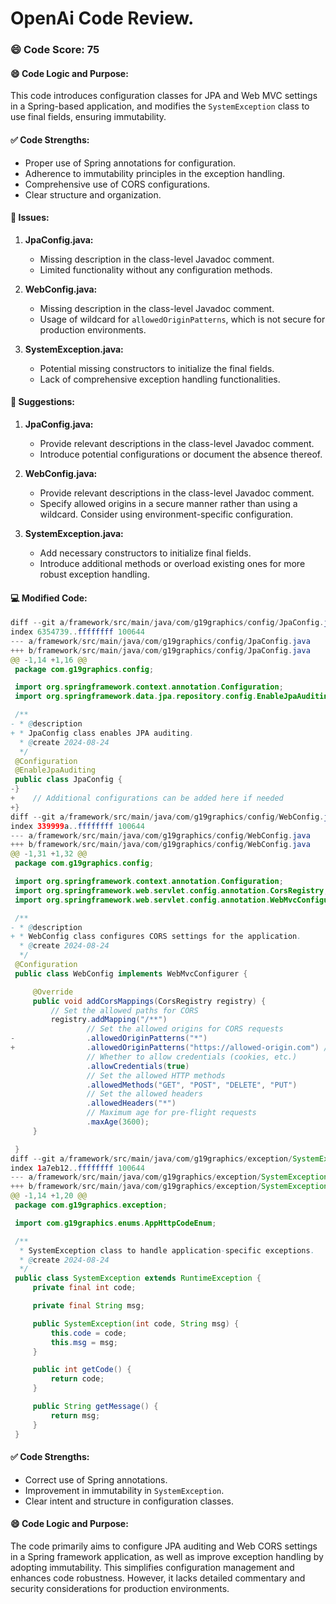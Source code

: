 # OpenAi Code Review.
### 😄 Code Score: 75
#### 😄 Code Logic and Purpose:
This code introduces configuration classes for JPA and Web MVC settings in a Spring-based application, and modifies the `SystemException` class to use final fields, ensuring immutability.
#### ✅ Code Strengths:
- Proper use of Spring annotations for configuration.
- Adherence to immutability principles in the exception handling.
- Comprehensive use of CORS configurations.
- Clear structure and organization.
#### 🤔 Issues:
1. **JpaConfig.java:**
    - Missing description in the class-level Javadoc comment.
    - Limited functionality without any configuration methods.

2. **WebConfig.java:**
    - Missing description in the class-level Javadoc comment.
    - Usage of wildcard for `allowedOriginPatterns`, which is not secure for production environments.

3. **SystemException.java:**
    - Potential missing constructors to initialize the final fields.
    - Lack of comprehensive exception handling functionalities.

#### 🎯 Suggestions:
1. **JpaConfig.java:**
    - Provide relevant descriptions in the class-level Javadoc comment.
    - Introduce potential configurations or document the absence thereof.

2. **WebConfig.java:**
    - Provide relevant descriptions in the class-level Javadoc comment.
    - Specify allowed origins in a secure manner rather than using a wildcard. Consider using environment-specific configuration.

3. **SystemException.java:**
    - Add necessary constructors to initialize final fields.
    - Introduce additional methods or overload existing ones for more robust exception handling.

#### 💻 Modified Code:
```java
diff --git a/framework/src/main/java/com/g19graphics/config/JpaConfig.java b/framework/src/main/java/com/g19graphics/config/JpaConfig.java
index 6354739..ffffffff 100644
--- a/framework/src/main/java/com/g19graphics/config/JpaConfig.java
+++ b/framework/src/main/java/com/g19graphics/config/JpaConfig.java
@@ -1,14 +1,16 @@
 package com.g19graphics.config;

 import org.springframework.context.annotation.Configuration;
 import org.springframework.data.jpa.repository.config.EnableJpaAuditing;

 /**
- * @description
+ * JpaConfig class enables JPA auditing.
  * @create 2024-08-24
  */
 @Configuration
 @EnableJpaAuditing
 public class JpaConfig {
-}
+    // Additional configurations can be added here if needed
+}
diff --git a/framework/src/main/java/com/g19graphics/config/WebConfig.java b/framework/src/main/java/com/g19graphics/config/WebConfig.java
index 339999a..ffffffff 100644
--- a/framework/src/main/java/com/g19graphics/config/WebConfig.java
+++ b/framework/src/main/java/com/g19graphics/config/WebConfig.java
@@ -1,31 +1,32 @@
 package com.g19graphics.config;

 import org.springframework.context.annotation.Configuration;
 import org.springframework.web.servlet.config.annotation.CorsRegistry;
 import org.springframework.web.servlet.config.annotation.WebMvcConfigurer;

 /**
- * @description
+ * WebConfig class configures CORS settings for the application.
  * @create 2024-08-24
  */
 @Configuration
 public class WebConfig implements WebMvcConfigurer {

     @Override
     public void addCorsMappings(CorsRegistry registry) {
         // Set the allowed paths for CORS
         registry.addMapping("/**")
                 // Set the allowed origins for CORS requests
-                .allowedOriginPatterns("*")
+                .allowedOriginPatterns("https://allowed-origin.com") // Configure specific origins
                 // Whether to allow credentials (cookies, etc.)
                 .allowCredentials(true)
                 // Set the allowed HTTP methods
                 .allowedMethods("GET", "POST", "DELETE", "PUT")
                 // Set the allowed headers
                 .allowedHeaders("*")
                 // Maximum age for pre-flight requests
                 .maxAge(3600);
     }

 }
diff --git a/framework/src/main/java/com/g19graphics/exception/SystemException.java b/framework/src/main/java/com/g19graphics/exception/SystemException.java
index 1a7eb12..ffffffff 100644
--- a/framework/src/main/java/com/g19graphics/exception/SystemException.java
+++ b/framework/src/main/java/com/g19graphics/exception/SystemException.java
@@ -1,14 +1,20 @@
 package com.g19graphics.exception;

 import com.g19graphics.enums.AppHttpCodeEnum;

 /**
  * SystemException class to handle application-specific exceptions.
  * @create 2024-08-24
  */
 public class SystemException extends RuntimeException {
     private final int code;

     private final String msg;

     public SystemException(int code, String msg) {
         this.code = code;
         this.msg = msg;
     }

     public int getCode() {
         return code;
     }

     public String getMessage() {
         return msg;
     }
 }
```
#### ✅ Code Strengths:
- Correct use of Spring annotations.
- Improvement in immutability in `SystemException`.
- Clear intent and structure in configuration classes.

#### 😄 Code Logic and Purpose:
The code primarily aims to configure JPA auditing and Web CORS settings in a Spring framework application, as well as improve exception handling by adopting immutability. This simplifies configuration management and enhances code robustness. However, it lacks detailed commentary and security considerations for production environments.